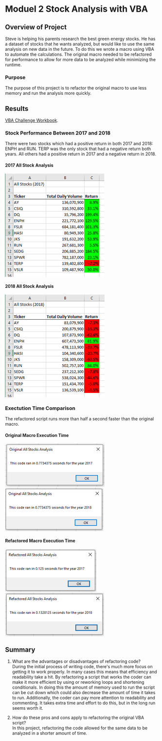 # Moduel 2 Stock Analysis with VBA

## Overview of Project

Steve is helping his parents research the best green energy stocks. He has a dataset of stocks that he wants analyzed, but would like to use the same analysis on new data in the future.  To do this we wrote a macro using VBA to automate the calculations. The original macro needed to be refactored for performance to allow for more data to be analyzed while minimizing the runtime.

### Purpose

The purpose of this project is to refactor the original macro to use less memory and run the analysis more quickly.

## Results

[VBA Challenge Workbook](./VBA_Challenge.xlsm).  

### Stock Performance Between 2017 and 2018
There were two stocks which had a positive return in both 2017 and 2018: ENPH and RUN. TERP was the only stock that had a negative return both years. All others had a positive return in 2017 and a negative return in 2018.
  
#### 2017 All Stock Analysis
![2017StockAnalysis](./Resources/2017StockAnalysis.PNG)
  
#### 2018 All Stock Analysis
![2018StockAnalysis](./Resources/2018StockAnalysis.PNG)

### Exectution Time Comparison
The refactored script runs more than half a second faster than the original macro.
  
#### Original Macro Execution Time  
![Slow2017](./Resources/VBA_Challenge_2017_Slow.PNG) ![Slow2018](./Resources/VBA_Challenge_2018_Slow.PNG)
  
#### Refactored Macro Execution Time  
![Fast2017](./Resources/VBA_Challenge_2017.PNG) ![Fast2018](./Resources/VBA_Challenge_2018.PNG)

## Summary

1. What are the advantages or disadvantages of refactoring code?  
During the initial process of writing code, there's much more focus on getting it to work properly. In many cases this means that efficiency and readability take a hit. By refactoring a script that works the coder can make it more efficient by using or reworking loops and shortening conditionals. In doing this the amount of memory used to run the script can be cut down which could also decrease the amount of time it takes to run. Additionally, the coder can pay more attention to readability and commenting. It takes extra time and effort to do this, but in the long run seems worth it.
  
2. How do these pros and cons apply to refactoring the original VBA script?  
In this project, refactoring the code allowed for the same data to be analyzed in a shorter amount of time.
